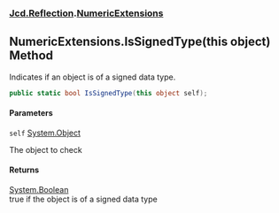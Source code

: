 ### [Jcd.Reflection](Jcd.Reflection.md 'Jcd.Reflection').[NumericExtensions](NumericExtensions.md 'Jcd.Reflection.NumericExtensions')

## NumericExtensions.IsSignedType(this object) Method

Indicates if an object is of a signed data type.

```csharp
public static bool IsSignedType(this object self);
```

#### Parameters

<a name='Jcd.Reflection.NumericExtensions.IsSignedType(thisobject).self'></a>

`self` [System.Object](https://docs.microsoft.com/en-us/dotnet/api/System.Object 'System.Object')

The object to check

#### Returns

[System.Boolean](https://docs.microsoft.com/en-us/dotnet/api/System.Boolean 'System.Boolean')  
true if the object is of a signed data type